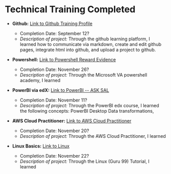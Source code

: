 # Technical Training Completed

* **Github:** [Link to Github Training Profile](https://github.com/kwbarker)
  * Completion Date: September 12?
  * _Description of project:_ Through the github learning platform, I learned how to communicate via markdown, create and edit github pages, integrate html into github, and upload a project to github. 
 
* **Powershell:** [Link to Powershell Reward Evidence](https://mva.microsoft.com/MyMVA/Dashboard.aspx)
  * Completion Date: November 26?
  * _Description of project:_ Through the Microsoft VA powershell academy, I learned 


* **PowerBI via edX:** [Link to PowerBI -- ASK SAL](https://courses.edx.org/courses/course-v1:Microsoft+DAT207x+2T2018/course/)
  * Completion Date: November 11?
  * _Description of project:_ Through the PowerBI edx course, I learned the following concepts: PowerBI Desktop Data transformations, 


* **AWS Cloud Practitioner:** [Link to AWS Cloud Practitioner](#)
  * Completion Date: November 20?
  * _Description of project:_ Through the AWS Cloud Practitioner, I learned 

* **Linux Basics:** [Link to Linux](#)
  * Completion Date: November 22?
  * _Description of project:_ Through the Linux (Guru 99) Tutorial, I learned
  
















































